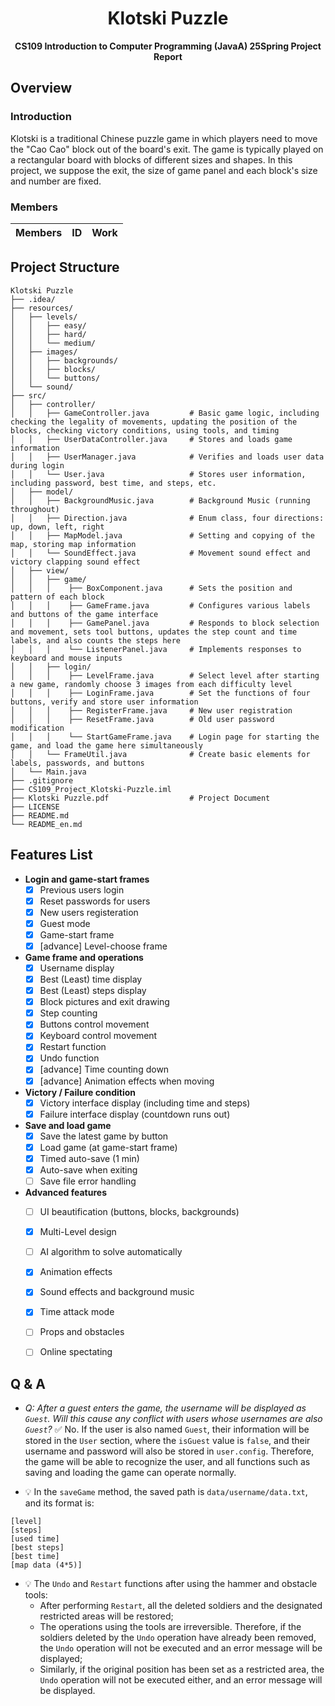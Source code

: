 <div align=center>

# Klotski Puzzle

**CS109 Introduction to Computer Programming (JavaA) 25Spring Project Report**

</div>

## Overview

### Introduction

Klotski is a traditional Chinese puzzle game in which players need to move the "Cao Cao" block out of the board's exit. The game is typically played on a rectangular board with blocks of different sizes and shapes. In this project, we suppose the exit, the size of game panel and each block's size and number are fixed.

### Members

|Members|ID|Work|
|:---:|:---:|:---:|

## Project Structure

```
Klotski Puzzle
├── .idea/
├── resources/
│   ├── levels/
│   │   ├── easy/
│   │   ├── hard/
│   │   └── medium/
│   ├── images/
│   │   ├── backgrounds/
│   │   ├── blocks/
│   │   └── buttons/
│   └── sound/
├── src/
│   ├── controller/
│   │   ├── GameController.java         # Basic game logic, including checking the legality of movements, updating the position of the blocks, checking victory conditions, using tools, and timing
│   │   ├── UserDataController.java     # Stores and loads game information
│   │   ├── UserManager.java            # Verifies and loads user data during login
│   │   └── User.java                   # Stores user information, including password, best time, and steps, etc.
│   ├── model/
│   │   ├── BackgroundMusic.java        # Background Music (running throughout)
│   │   ├── Direction.java              # Enum class, four directions: up, down, left, right
│   │   ├── MapModel.java               # Setting and copying of the map, storing map information
│   │   └── SoundEffect.java            # Movement sound effect and victory clapping sound effect 
│   ├── view/
│   │   ├── game/
│   │   │    ├── BoxComponent.java      # Sets the position and pattern of each block
│   │   │    ├── GameFrame.java         # Configures various labels and buttons of the game interface
│   │   │    ├── GamePanel.java         # Responds to block selection and movement, sets tool buttons, updates the step count and time labels, and also counts the steps here
│   │   │    └── ListenerPanel.java     # Implements responses to keyboard and mouse inputs 
│   │   ├── login/
│   │   │    ├── LevelFrame.java        # Select level after starting a new game, randomly choose 3 images from each difficulty level
│   │   │    ├── LoginFrame.java        # Set the functions of four buttons, verify and store user information
│   │   │    ├── RegisterFrame.java     # New user registration
│   │   │    ├── ResetFrame.java        # Old user password modification
│   │   │    └── StartGameFrame.java    # Login page for starting the game, and load the game here simultaneously
│   │   └── FrameUtil.java              # Create basic elements for labels, passwords, and buttons 
│   └── Main.java
├── .gitignore
├── CS109_Project_Klotski-Puzzle.iml
├── Klotski Puzzle.pdf                  # Project Document 
├── LICENSE
├── README.md
└── README_en.md
```


## Features List

- **Login and game-start frames**
    - [x] Previous users login
    - [x] Reset passwords for users
    - [x] New users registeration
    - [x] Guest mode
    - [x] Game-start frame
    - [x] [advance] Level-choose frame

- **Game frame and operations**
    - [x] Username display
    - [x] Best (Least) time display
    - [x] Best (Least) steps display
    - [x] Block pictures and exit drawing
    - [x] Step counting
    - [x] Buttons control movement
    - [x] Keyboard control movement
    - [x] Restart function
    - [x] Undo function
    - [x] [advance] Time counting down
    - [x] [advance] Animation effects when moving

- **Victory / Failure condition**
    - [x] Victory interface display (including time and steps)
    - [x] Failure interface display (countdown runs out)

- **Save and load game**
    - [x] Save the latest game by button
    - [x] Load game (at game-start frame)
    - [x] Timed auto-save (1 min)
    - [x] Auto-save when exiting
    - [ ] Save file error handling

- **Advanced features**
    - [ ] UI beautification (buttons, blocks, backgrounds)
    - [x] Multi-Level design
    - [ ] AI algorithm to solve automatically
    - [x] Animation effects
    - [x] Sound effects and background music
    - [x] Time attack mode
    - [ ] Props and obstacles
    - [ ] Online spectating


## Q & A

- *Q: After a guest enters the game, the username will be displayed as `Guest`. Will this cause any conflict with users whose usernames are also `Guest`?*
✅ No. If the user is also named `Guest`, their information will be stored in the `User` section, where the `isGuest` value is `false`, and their username and password will also be stored in `user.config`. Therefore, the game will be able to recognize the user, and all functions such as saving and loading the game can operate normally. 

- 💡 In the `saveGame` method, the saved path is `data/username/data.txt`, and its format is: 
```
[level]
[steps]
[used time]
[best steps]
[best time]
[map data (4*5)]
```

- 💡 The `Undo` and `Restart` functions after using the hammer and obstacle tools:
    * After performing `Restart`, all the deleted soldiers and the designated restricted areas will be restored;
    * The operations using the tools are irreversible. Therefore, if the soldiers deleted by the `Undo` operation have already been removed, the `Undo` operation will not be executed and an error message will be displayed;
    * Similarly, if the original position has been set as a restricted area, the `Undo` operation will not be executed either, and an error message will be displayed.